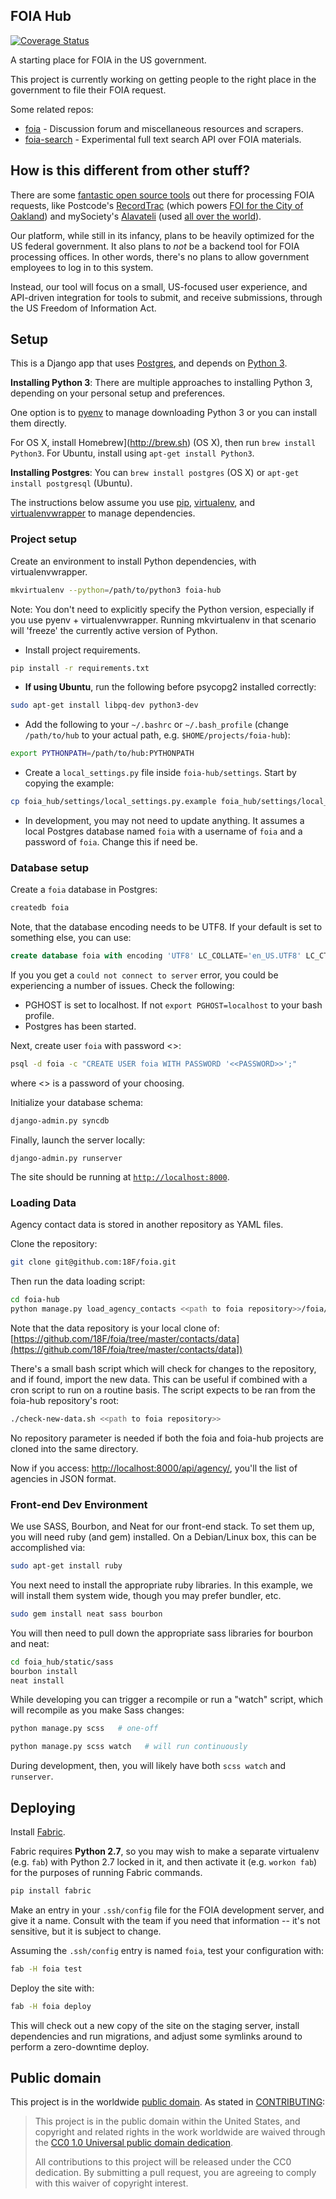 ## FOIA Hub

[![Coverage Status](https://coveralls.io/repos/18F/foia-hub/badge.png)](https://coveralls.io/r/18F/foia-hub)

A starting place for FOIA in the US government.

This project is currently working on getting people to the right place in the government to file their FOIA request.

Some related repos:

* [foia](https://github.com/18F/foia) - Discussion forum and miscellaneous resources and scrapers.
* [foia-search](https://github.com/18F/foia-search) - Experimental full text search API over FOIA materials.

## How is this different from other stuff?

There are some [fantastic open source tools](https://github.com/18F/foia/wiki/Platforms) out there for processing FOIA requests, like Postcode's [RecordTrac](https://github.com/postcode/recordtrac) (which powers [FOI for the City of Oakland](http://records.oaklandnet.com/)) and mySociety's [Alavateli](http://www.alaveteli.org/) (used [all over the world](http://alaveteli.org/deployments/)).

Our platform, while still in its infancy, plans to be heavily optimized for the US federal government. It also plans to *not* be a backend tool for FOIA processing offices. In other words, there's no plans to allow government employees to log in to this system.

Instead, our tool will focus on a small, US-focused user experience, and API-driven integration for tools to submit, and receive submissions, through the US Freedom of Information Act.

## Setup

This is a Django app that uses [Postgres](http://www.postgresql.org/), and depends on [Python 3](https://docs.python.org/3/).

**Installing Python 3**:
There are multiple approaches to installing Python 3, depending on your personal setup and preferences.

One option is to [pyenv](https://github.com/yyuu/pyenv) to manage downloading Python 3 or you can install them directly.

For OS X, install Homebrew](http://brew.sh) (OS X), then run `brew install Python3`. For Ubuntu, install using `apt-get install Python3`.

**Installing Postgres**: You can `brew install postgres` (OS X) or `apt-get install postgresql` (Ubuntu).

The instructions below assume you use [pip](http://pip.readthedocs.org/en/latest/), [virtualenv](http://virtualenv.readthedocs.org/en/latest/), and [virtualenvwrapper](http://virtualenvwrapper.readthedocs.org/en/latest/) to manage dependencies.

### Project setup

Create an environment to install Python dependencies, with virtualenvwrapper.

```bash
mkvirtualenv --python=/path/to/python3 foia-hub
```

Note: You don't need to explicitly specify the Python version, especially if you use pyenv + virtualenvwrapper. Running mkvirtualenv in that scenario will 'freeze' the currently active version of Python.


* Install project requirements.

```bash
pip install -r requirements.txt
```

* **If using Ubuntu**, run the following before psycopg2 installed correctly:

```bash
sudo apt-get install libpq-dev python3-dev
```

* Add the following to your `~/.bashrc` or `~/.bash_profile` (change `/path/to/hub` to your actual path, e.g. `$HOME/projects/foia-hub`):

```bash
export PYTHONPATH=/path/to/hub:PYTHONPATH
```

* Create a `local_settings.py` file inside `foia-hub/settings`. Start by copying the example:

```bash
cp foia_hub/settings/local_settings.py.example foia_hub/settings/local_settings.py
```

* In development, you may not need to update anything. It assumes a local Postgres database named `foia` with a username of `foia` and a password of `foia`. Change this if need be.

### Database setup

Create a `foia` database in Postgres:

```bash
createdb foia
```

Note, that the database encoding needs to be UTF8. If your default is set to something else, you can use:

```SQL
create database foia with encoding 'UTF8' LC_COLLATE='en_US.UTF8' LC_CTYPE='en_US.UTF8' TEMPLATE=template0;
```

If you you get a `could not connect to server` error, you could be experiencing a number of issues. Check the following:
* PGHOST is set to localhost. If not `export PGHOST=localhost` to your bash profile.
* Postgres has been started.

Next, create user `foia` with password <<PASSWORD>>:

```bash
psql -d foia -c "CREATE USER foia WITH PASSWORD '<<PASSWORD>>';"
```

where <<PASSWORD>> is a password of your choosing.

Initialize your database schema:

```bash
django-admin.py syncdb
```

Finally, launch the server locally:

```
django-admin.py runserver
```

The site should be running at [`http://localhost:8000`](http://localhost:8000).

### Loading Data

Agency contact data is stored in another repository as YAML files.

Clone the repository:

```bash
git clone git@github.com:18F/foia.git
```

Then run the data loading script:

```bash
cd foia-hub
python manage.py load_agency_contacts <<path to foia repository>>/foia/contacts/data/
```

Note that the data repository is your local clone of:
[https://github.com/18F/foia/tree/master/contacts/data](https://github.com/18F/foia/tree/master/contacts/data])

There's a small bash script which will check for changes to the repository,
and if found, import the new data. This can be useful if combined with a cron
script to run on a routine basis. The script expects to be ran from the
foia-hub repository's root:

```bash
./check-new-data.sh <<path to foia repository>>
```

No repository parameter is needed if both the foia and foia-hub projects are
cloned into the same directory.

Now if you access: [http://localhost:8000/api/agency/](http://localhost:8000/api/agency/]), you'll the list of agencies in JSON format.


### Front-end Dev Environment

We use SASS, Bourbon, and Neat for our front-end stack. To set them up, you
will need ruby (and gem) installed. On a Debian/Linux box, this can be
accomplished via:

```bash
sudo apt-get install ruby
```

You next need to install the appropriate ruby libraries. In this example, we
will install them system wide, though you may prefer bundler, etc.

```bash
sudo gem install neat sass bourbon
```

You will then need to pull down the appropriate sass libraries for bourbon and
neat:

```bash
cd foia_hub/static/sass
bourbon install
neat install
```

While developing you can trigger a recompile or run a "watch" script, which
will recompile as you make Sass changes:

```bash
python manage.py scss   # one-off

python manage.py scss watch   # will run continuously
```

During development, then, you will likely have both `scss watch` and
`runserver`.

## Deploying

Install [Fabric](http://fabfile.org).

Fabric requires **Python 2.7**, so you may wish to make a separate virtualenv (e.g. `fab`) with Python 2.7 locked in it, and then activate it (e.g. `workon fab`) for the purposes of running Fabric commands.

```bash
pip install fabric
```

Make an entry in your `.ssh/config` file for the FOIA development server, and give it a name. Consult with the team if you need that information -- it's not sensitive, but it is subject to change.

Assuming the `.ssh/config` entry is named `foia`, test your configuration  with:

```bash
fab -H foia test
```

Deploy the site with:

```bash
fab -H foia deploy
```

This will check out a new copy of the site on the staging server, install dependencies and run migrations, and adjust some symlinks around to perform a zero-downtime deploy.

## Public domain

This project is in the worldwide [public domain](LICENSE.md). As stated in [CONTRIBUTING](CONTRIBUTING.md):

> This project is in the public domain within the United States, and copyright
> and related rights in the work worldwide are waived through the [CC0 1.0
> Universal public domain
> dedication](https://creativecommons.org/publicdomain/zero/1.0/).
>
> All contributions to this project will be released under the CC0 dedication.
> By submitting a pull request, you are agreeing to comply with this waiver of
> copyright interest.
